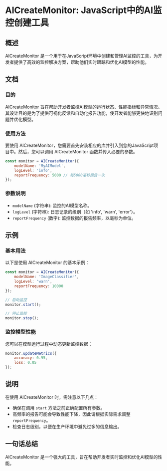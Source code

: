 <!--
Meta Description: # AICreateMonitor: JavaScript中的AI监控创建工具 ## 概述 AICreateMonitor 是一个用于在JavaScript环境中创建和管理AI监控的工具，为开发者提供了高效的监控解决方案，帮助他们实时跟踪和优化AI模型的性能。 ## 文档 ### 目的 AICrea...
Meta Keywords: aicreatemonitor, monitor, reportfrequency, javascript, modelname
-->

# AICreateMonitor: JavaScript中的AI监控创建工具

## 概述
AICreateMonitor 是一个用于在JavaScript环境中创建和管理AI监控的工具，为开发者提供了高效的监控解决方案，帮助他们实时跟踪和优化AI模型的性能。

## 文档
### 目的
AICreateMonitor 旨在帮助开发者监控AI模型的运行状态、性能指标和异常情况。其设计目的是为了提供可视化反馈和自动化报告功能，使开发者能够更快地识别问题并优化模型。

### 使用方法
要使用 AICreateMonitor，您需要首先安装相应的库并引入到您的JavaScript项目中。然后，您可以调用 AICreateMonitor 函数并传入必要的参数。

```javascript
const monitor = AICreateMonitor({
    modelName: 'MyAIModel',
    logLevel: 'info',
    reportFrequency: 5000 // 每5000毫秒报告一次
});
```

### 参数说明
- `modelName` (字符串): 监控的AI模型名称。
- `logLevel` (字符串): 日志记录的级别（如 'info', 'warn', 'error'）。
- `reportFrequency` (数字): 监控数据的报告频率，以毫秒为单位。

## 示例
### 基本用法
以下是使用 AICreateMonitor 的基本示例：

```javascript
const monitor = AICreateMonitor({
    modelName: 'ImageClassifier',
    logLevel: 'warn',
    reportFrequency: 10000
});

// 启动监控
monitor.start();

// 停止监控
monitor.stop();
```

### 监控模型性能
您可以在模型运行过程中动态更新监控数据：

```javascript
monitor.updateMetrics({
    accuracy: 0.95,
    loss: 0.05
});
```

## 说明
在使用 AICreateMonitor 时，需注意以下几点：
- 确保在调用 `start` 方法之前正确配置所有参数。
- 高频率的报告可能会导致性能下降，因此请根据实际需求调整 `reportFrequency`。
- 检查日志级别，以便在生产环境中避免过多的信息输出。

## 一句话总结
AICreateMonitor 是一个强大的工具，旨在帮助开发者实时监控和优化AI模型的性能。